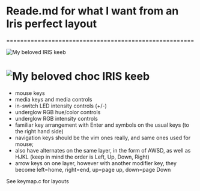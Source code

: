 # Reade.md for what I want from an Iris perfect layout
======================================================


![My beloved IRIS keeb](https://i.imgur.com/wgsb37e.jpg)

![My beloved choc IRIS keeb](https://imgur.com/a/NDXqLGb)
=======


- mouse keys
- media keys and media controls
- in-switch LED intensity controls (+/-)
- underglow RGB hue/color controls
- underglow RGB intensity controls
- familiar key arrangement with Enter and symbols on the usual keys (to the right hand side)
- navigation keys should be the vim ones really, and same ones used for mouse;
- also have alternates on the same layer, in the form of AWSD, as well as HJKL (keep in mind the order is Left, Up, Down, Right)
- arrow keys on one layer, however with another modifier key, they become left=home, right=end, up=page up, down=page Down


See keymap.c for layouts


